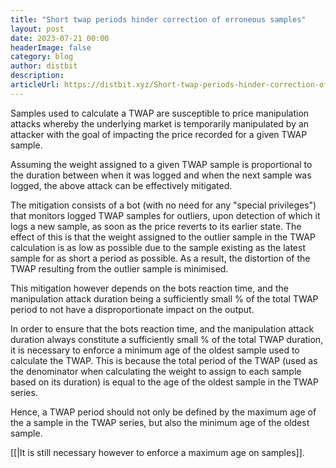 ```yaml
---
title: "Short twap periods hinder correction of erroneous samples"
layout: post
date: 2023-07-21 00:00
headerImage: false
category: blog
author: distbit
description: 
articleUrl: https://distbit.xyz/Short-twap-periods-hinder-correction-of-erroneous-samples
---
```


Samples used to calculate a TWAP are susceptible to price manipulation attacks whereby the underlying market is temporarily manipulated by an attacker with the goal of impacting the price recorded for a given TWAP sample. 

Assuming the weight assigned to a given TWAP sample is proportional to the duration between when it was logged and when the next sample was logged, the above attack can be effectively mitigated.  

The mitigation consists of a bot (with no need for any "special privileges") that monitors logged TWAP samples for outliers, upon detection of which it logs a new sample, as soon as the price reverts to its earlier state. The effect of this is that the weight assigned to the outlier sample in the TWAP calculation is as low as possible due to the sample existing as the latest sample for as short a period as possible. As a result, the distortion of the TWAP resulting from the outlier sample is minimised.

This mitigation however depends on the bots reaction time, and the manipulation attack duration being a sufficiently small % of the total TWAP period to not have a disproportionate impact on the output. 

In order to ensure that the bots reaction time, and the manipulation attack duration always constitute a sufficiently small % of the total TWAP duration, it is necessary to enforce a minimum age of the oldest sample used to calculate the TWAP. This is because the total period of the TWAP (used as the denominator when calculating the weight to assign to each sample based on its duration) is equal to the age of the oldest sample in the TWAP series.

Hence, a TWAP period should not only be defined by the maximum age of the a sample in the TWAP series, but also the minimum age of the oldest sample. 

[[|It is still necessary however to enforce a maximum age on samples]].